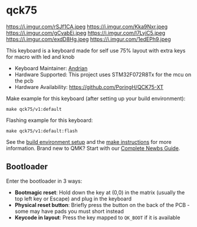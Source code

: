 # qck75

https://i.imgur.com/rSJf1CA.jpeg
https://i.imgur.com/Kka9Nxr.jpeg
https://i.imgur.com/gCvabEi.jpeg
https://i.imgur.com/l7LvjC5.jpeg
https://i.imgur.com/exdD8Hg.jpeg
https://i.imgur.com/1edEPh9.jpeg

This keyboard is a keyboard made for self use
75% layout with extra keys for macro with led and knob

* Keyboard Maintainer: [Andrian](https://github.com/PoringH)
* Hardware Supported: This project uses STM32F072R8Tx for the mcu on the pcb
* Hardware Availability: https://github.com/PoringH/QCK75-XT

Make example for this keyboard (after setting up your build environment):

    make qck75/v1:default

Flashing example for this keyboard:

    make qck75/v1:default:flash

See the [build environment setup](https://docs.qmk.fm/#/getting_started_build_tools) and the [make instructions](https://docs.qmk.fm/#/getting_started_make_guide) for more information. Brand new to QMK? Start with our [Complete Newbs Guide](https://docs.qmk.fm/#/newbs).

## Bootloader

Enter the bootloader in 3 ways:

* **Bootmagic reset**: Hold down the key at (0,0) in the matrix (usually the top left key or Escape) and plug in the keyboard
* **Physical reset button**: Briefly press the button on the back of the PCB - some may have pads you must short instead
* **Keycode in layout**: Press the key mapped to `QK_BOOT` if it is available
